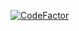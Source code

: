 [![CodeFactor](https://www.codefactor.io/repository/github/hgex/grapefruit/badge)](https://www.codefactor.io/repository/github/hgex/grapefruit)
